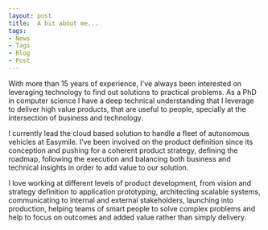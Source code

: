 ```yaml
---
layout: post
title:  A bit about me...
tags:
- News
- Tags
- Blog
- Post
---
```


With more than 15 years of experience, I've always been interested on leveraging technology to find out solutions to practical problems. As a PhD in computer science I have a deep technical understanding that I leverage to deliver high value products, that are useful to people, specially at the intersection of business and technology.

I currently lead the cloud based solution to handle a fleet of autonomous vehicles at Easymile. I’ve been involved on the product definition since its conception and pushing for a coherent product strategy, defining the roadmap, following the execution and balancing both business and technical insights in order to add value to our solution.

I love working at different levels of product development, from vision and strategy definition to application prototyping, architecting scalable systems, communicating to internal and external stakeholders, launching into production, helping teams of smart people to solve complex problems and help to focus on outcomes and added value rather than simply delivery.


